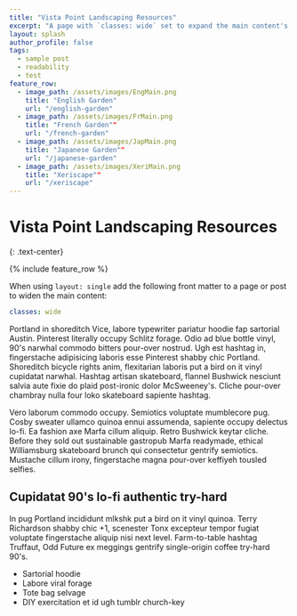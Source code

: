 ```yaml
---
title: "Vista Point Landscaping Resources"
excerpt: "A page with `classes: wide` set to expand the main content's width."
layout: splash
author_profile: false
tags: 
  - sample post
  - readability
  - test
feature_row:
  - image_path: /assets/images/EngMain.png
    title: "English Garden"
    url: "/english-garden"
  - image_path: /assets/images/FrMain.png
    title: "French Garden""
    url: "/french-garden"
  - image_path: /assets/images/JapMain.png
    title: "Japanese Garden""
    url: "/japanese-garden"
  - image_path: /assets/images/XeriMain.png
    title: "Xeriscape""
    url: "/xeriscape"
---
```


# Vista Point Landscaping Resources
{: .text-center}

{% include feature_row %}

When using `layout: single` add the following front matter to a page or post to widen the main content:

```yaml
classes: wide
```

Portland in shoreditch Vice, labore typewriter pariatur hoodie fap sartorial Austin. Pinterest literally occupy Schlitz forage. Odio ad blue bottle vinyl, 90's narwhal commodo bitters pour-over nostrud. Ugh est hashtag in, fingerstache adipisicing laboris esse Pinterest shabby chic Portland. Shoreditch bicycle rights anim, flexitarian laboris put a bird on it vinyl cupidatat narwhal. Hashtag artisan skateboard, flannel Bushwick nesciunt salvia aute fixie do plaid post-ironic dolor McSweeney's. Cliche pour-over chambray nulla four loko skateboard sapiente hashtag.

Vero laborum commodo occupy. Semiotics voluptate mumblecore pug. Cosby sweater ullamco quinoa ennui assumenda, sapiente occupy delectus lo-fi. Ea fashion axe Marfa cillum aliquip. Retro Bushwick keytar cliche. Before they sold out sustainable gastropub Marfa readymade, ethical Williamsburg skateboard brunch qui consectetur gentrify semiotics. Mustache cillum irony, fingerstache magna pour-over keffiyeh tousled selfies.

## Cupidatat 90's lo-fi authentic try-hard

In pug Portland incididunt mlkshk put a bird on it vinyl quinoa. Terry Richardson shabby chic +1, scenester Tonx excepteur tempor fugiat voluptate fingerstache aliquip nisi next level. Farm-to-table hashtag Truffaut, Odd Future ex meggings gentrify single-origin coffee try-hard 90's.

  * Sartorial hoodie
  * Labore viral forage
  * Tote bag selvage
  * DIY exercitation et id ugh tumblr church-key
